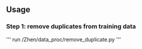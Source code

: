 ## Usage

### Step 1: remove duplicates from training data
'''
run /Zhen/data_proc/remove_duplicate.py
'''

